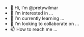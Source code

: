 - 👋 Hi, I’m @pretywilmar
- 👀 I’m interested in ...
- 🌱 I’m currently learning ...
- 💞️ I’m looking to collaborate on ...
- 📫 How to reach me ...

<!---
pretywilmar/pretywilmar is a ✨ special ✨ repository because its `README.md` (this file) appears on your GitHub profile.
You can click the Preview link to take a look at your changes.
--->
